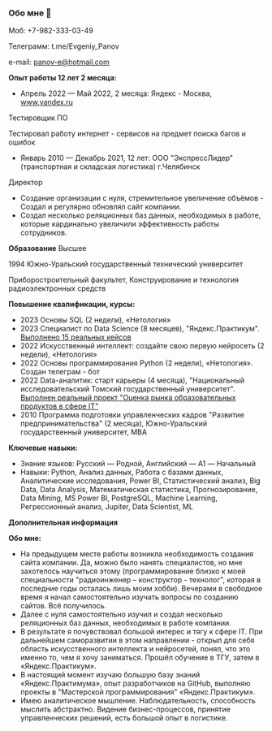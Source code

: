 ### Обо мне 👋

<!--
**PanovEN/PanovEN** is a ✨ _special_ ✨ repository because its `README.md` (this file) appears on your GitHub profile.

Here are some ideas to get you started:

- 🔭 I’m currently working on ...
- 🌱 I’m currently learning ...
- 👯 I’m looking to collaborate on ...
- 🤔 I’m looking for help with ...
- 💬 Ask me about ...
- 📫 How to reach me: ...
- 😄 Pronouns: ...
- ⚡ Fun fact: ...
-->

Моб: +7-982-333-03-49

Телеграмм: t.me/Evgeniy_Panov

e-mail: panov-e@hotmail.com

**Опыт работы 12 лет 2 месяца:**
 
- Апрель 2022 — Май 2022, 2 месяца:	Яндекс - Москва, www.yandex.ru

Тестировщик ПО
  
Тестировал работу интернет - сервисов на предмет поиска багов и ошибок

- Январь 2010 — Декабрь 2021, 12 лет:	ООО "ЭкспрессЛидер" (транспортная и складская логистика) г.Челябинск

Директор
  -	Создание организации с нуля, стремительное увеличение объёмов - Создал и регулярно обновлял сайт компании.
  -	Создал несколько реляционных баз данных, необходимых в работе, которые кардинально увеличили эффективность работы сотрудников.

**Образование**
Высшее

1994	Южно-Уральский государственный технический университет

Приборостроительный факультет, Конструирование и технология радиоэлектронных средств

**Повышение квалификации, курсы:**

- 2023	Основы SQL (2 недели), «Нетология»
- 2023	Специалист по Data Science (8 месяцев), "Яндекс.Практикум".
[ Выполнено 15 реальных кейсов](https://github.com/PanovEN/yandex_practicum.git)
- 2022	Искусственный интеллект: создайте свою первую нейросеть (2 недели), «Нетология»
- 2022	Основы программирования Python (2 недели), «Нетология». Создан телеграм - бот
- 2022	Data-аналитик: старт карьеры (4 месяца), "Национальный исследовательский Томский государственный университет".
[ Выполнен реальный проект "Оценка рынка образовательных продуктов в сфере IT"](https://github.com/PanovEN/data-analytics-Academy.git)
- 2010	Программа подготовки управленческих кадров "Развитие предпринимательства" (2 месяца), Южно-Уральский государственный университет, MBA

**Ключевые навыки:**

- Знание языков:	Русский — Родной, Английский — A1 — Начальный
- Навыки:	Python, Анализ данных, Работа с базами данных, Аналитические исследования, Power BI, Статистический анализ, Big Data, Data Analysis, Математическая статистика, Прогнозирование, Data Mining, MS Power BI, PostgreSQL, Machine Learning, Регрессионный анализ, Jupiter, Data Scientist, ML

**Дополнительная информация**
 
**Обо мне:**

- На предыдущем месте работы возникла необходимость создания сайта компании. Да, можно было нанять специалистов, но мне захотелось научиться этому (программирование близко к моей специальности "радиоинженер – конструктор - технолог", которая в последние годы осталась лишь моим хобби). Вечерами в свободное время я начал самостоятельно изучать вопросы по созданию сайтов. Всё получилось.
- Далее с нуля самостоятельно изучил и создал несколько реляционных баз данных, необходимых в работе компании.
- В результате я почувствовал большой интерес и тягу к сфере IT. При дальнейшем саморазвитии в этом направлении - открыл для себя область искусственного интеллекта и нейросетей, понял, что это именно то, чем я хочу заниматься. Прошёл обучение в ТГУ, затем в «Яндекс.Практикум».
- В настоящий момент изучаю большую базу знаний «Яндекс.Практимума», опыт разработчиков на GitHub, выполняю проекты в "Мастерской программирования" «Яндекс.Практикум».
- Имею аналитическое мышление. Наблюдательность, способность мыслить абстрактно. Видение бизнес-процессов, принятие управленческих решений, есть большой опыт в логистике.


